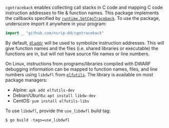 `cgotraceback` enables collecting call stacks in C code and mapping C code
instruction addresses to file & function names. This package implements the
callbacks specified by [`runtime.SetCgoTraceback`](https://pkg.go.dev/runtime#SetCgoTraceback).
To use the package, underscore import it anywhere in your program:

```go
import _ "github.com/nsrip-dd/cgotraceback"
```

By default, [`dladdr`](https://man7.org/linux/man-pages/man3/dladdr1.3.html)
will be used to symbolize instruction addresses. This will give function names
and the files (i.e. shared libraries or executable) the functions are in, but
will not have source file names or line numbers.

On Linux, instructions from programs/libraries compiled with DWARF debugging
information can be mapped to function names, files, and line numbers using
`libdwfl` from [`elfutils`](https://sourceware.org/elfutils/). The library is
available on most package managers:

* Alpine:
	`apk add elfutils-dev`
* Debian/Ubuntu:
	`apt install libdw-dev`
* CentOS:
	`yum install elfutils-libs`

To use `libdwfl`, provide the `use_libdwfl` build tag:

```
$ go build -tags=use_libdwfl
```